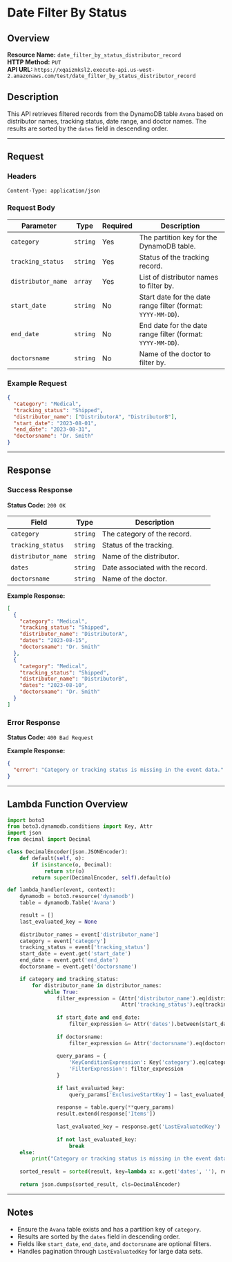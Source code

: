 # Date Filter By Status

## Overview
**Resource Name:** `date_filter_by_status_distributor_record`  
**HTTP Method:** `PUT`  
**API URL:** `https://xqaizmksl2.execute-api.us-west-2.amazonaws.com/test/date_filter_by_status_distributor_record`  

## Description
This API retrieves filtered records from the DynamoDB table `Avana` based on distributor names, tracking status, date range, and doctor names. The results are sorted by the `dates` field in descending order.

---

## Request
### Headers
```http
Content-Type: application/json
```

### Request Body
| Parameter         | Type       | Required | Description                          |
|------------------|------------|----------|--------------------------------------|
| `category`        | `string`   | Yes      | The partition key for the DynamoDB table. |
| `tracking_status` | `string`   | Yes      | Status of the tracking record.       |
| `distributor_name`| `array`    | Yes      | List of distributor names to filter by. |
| `start_date`      | `string`   | No       | Start date for the date range filter (format: `YYYY-MM-DD`). |
| `end_date`        | `string`   | No       | End date for the date range filter (format: `YYYY-MM-DD`). |
| `doctorsname`     | `string`   | No       | Name of the doctor to filter by.     |

### Example Request
```json
{
  "category": "Medical",
  "tracking_status": "Shipped",
  "distributor_name": ["DistributorA", "DistributorB"],
  "start_date": "2023-08-01",
  "end_date": "2023-08-31",
  "doctorsname": "Dr. Smith"
}
```

---

## Response
### Success Response
**Status Code:** `200 OK`

| Field            | Type     | Description                |
|------------------|----------|----------------------------|
| `category`       | `string` | The category of the record. |
| `tracking_status`| `string` | Status of the tracking.     |
| `distributor_name`| `string`| Name of the distributor.   |
| `dates`          | `string` | Date associated with the record. |
| `doctorsname`    | `string` | Name of the doctor.        |

**Example Response:**
```json
[
  {
    "category": "Medical",
    "tracking_status": "Shipped",
    "distributor_name": "DistributorA",
    "dates": "2023-08-15",
    "doctorsname": "Dr. Smith"
  },
  {
    "category": "Medical",
    "tracking_status": "Shipped",
    "distributor_name": "DistributorB",
    "dates": "2023-08-10",
    "doctorsname": "Dr. Smith"
  }
]
```

### Error Response
**Status Code:** `400 Bad Request`

**Example Response:**
```json
{
  "error": "Category or tracking status is missing in the event data."
}
```

---

## Lambda Function Overview
```python
import boto3
from boto3.dynamodb.conditions import Key, Attr
import json
from decimal import Decimal

class DecimalEncoder(json.JSONEncoder):
    def default(self, o):
        if isinstance(o, Decimal):
            return str(o)
        return super(DecimalEncoder, self).default(o)

def lambda_handler(event, context):
    dynamodb = boto3.resource('dynamodb')
    table = dynamodb.Table('Avana')

    result = []
    last_evaluated_key = None
    
    distributor_names = event['distributor_name']
    category = event['category']
    tracking_status = event['tracking_status']
    start_date = event.get('start_date')
    end_date = event.get('end_date')
    doctorsname = event.get('doctorsname')

    if category and tracking_status:
        for distributor_name in distributor_names:
            while True:
                filter_expression = (Attr('distributor_name').eq(distributor_name) &
                                     Attr('tracking_status').eq(tracking_status))
                
                if start_date and end_date:
                    filter_expression &= Attr('dates').between(start_date, end_date)
                
                if doctorsname:
                    filter_expression &= Attr('doctorsname').eq(doctorsname)
                
                query_params = {
                    'KeyConditionExpression': Key('category').eq(category),
                    'FilterExpression': filter_expression
                }
                
                if last_evaluated_key:
                    query_params['ExclusiveStartKey'] = last_evaluated_key
                
                response = table.query(**query_params)
                result.extend(response['Items'])
                
                last_evaluated_key = response.get('LastEvaluatedKey')
                
                if not last_evaluated_key:
                    break
    else:
        print("Category or tracking status is missing in the event data.")
    
    sorted_result = sorted(result, key=lambda x: x.get('dates', ''), reverse=True)
    
    return json.dumps(sorted_result, cls=DecimalEncoder)
```

---

## Notes
- Ensure the `Avana` table exists and has a partition key of `category`.
- Results are sorted by the `dates` field in descending order.
- Fields like `start_date`, `end_date`, and `doctorsname` are optional filters.
- Handles pagination through `LastEvaluatedKey` for large data sets.

